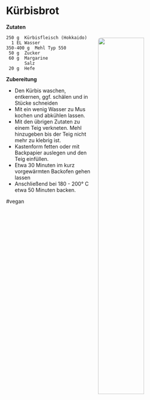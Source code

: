 Kürbisbrot
==========

<img align='right' style="margin:5ex 0 1ex 1em;border-radius:8px" width="50%" src="..images/Kuerbisbrot.jpg">

**Zutaten**

```
250 g  Kürbisfleisch (Hokkaido)
  1 EL Wasser
350-400 g  Mehl Typ 550
 50 g  Zucker
 60 g  Margarine
       Salz
 20 g  Hefe
```

**Zubereitung**

 - Den Kürbis waschen, entkernen, ggf. schälen und in Stücke schneiden
 - Mit ein wenig Wasser zu Mus kochen und abkühlen lassen.
 - Mit den übrigen Zutaten zu einem Teig verkneten. Mehl hinzugeben bis der Teig nicht mehr zu klebrig ist.
 - Kastenform fetten oder mit Backpapier auslegen und den Teig einfüllen.
 - Etwa 30 Minuten im kurz vorgewärmten Backofen gehen lassen
 - Anschließend bei 180 - 200° C etwa 50 Minuten backen.

#vegan
